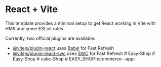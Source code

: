 # React + Vite

This template provides a minimal setup to get React working in Vite with HMR and some ESLint rules.

Currently, two official plugins are available:

- [@vitejs/plugin-react](https://github.com/vitejs/vite-plugin-react/blob/main/packages/plugin-react/README.md) uses [Babel](https://babeljs.io/) for Fast Refresh
- [@vitejs/plugin-react-swc](https://github.com/vitejs/vite-plugin-react-swc) uses [SWC](https://swc.rs/) for Fast Refresh
#   E a s y - S h o p  
 #   E a s y - S h o p  
 #   c a k e - S h o p  
 #   E A S Y _ S H O P - e c o m m e r c e - - a p p -  
 